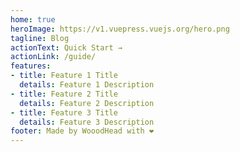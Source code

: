 ```yaml
---
home: true
heroImage: https://v1.vuepress.vuejs.org/hero.png
tagline: Blog
actionText: Quick Start →
actionLink: /guide/
features:
- title: Feature 1 Title
  details: Feature 1 Description
- title: Feature 2 Title
  details: Feature 2 Description
- title: Feature 3 Title
  details: Feature 3 Description
footer: Made by WooodHead with ❤️
---
```


